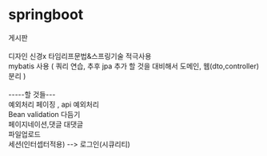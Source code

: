 # springboot

게시판<br>
<br>
디자인 신경x
타임리프문법&스프링기술 적극사용<br>
mybatis 사용 ( 쿼리 연습,  추후 jpa 추가 할 것을 대비해서 도메인, 웹(dto,controller) 분리 )<br>
<br>
-----할 것들---<br>
예외처리 페이징 , api 예외처리<br>
Bean validation 다듬기<br>
페이지네이션,댓글 대댓글<br>
파일업로드<br>
세션(인터셉터적용) --> 로그인(시큐리티)<br>

